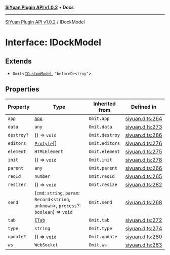 [**SiYuan Plugin API v1.0.2**](../README.md) • **Docs**

---

[SiYuan Plugin API v1.0.2](../README.md) / IDockModel

# Interface: IDockModel

## Extends

- `Omit`\<[`ICustomModel`](ICustomModel.md), `"beforeDestroy"`\>

## Properties

| Property   | Type                                                                                         | Inherited from | Defined in                                                                         |
| ---------- | -------------------------------------------------------------------------------------------- | -------------- | ---------------------------------------------------------------------------------- |
| `app`      | [`App`](../classes/App.md)                                                                   | `Omit.app`     | [siyuan.d.ts:264](https://github.com/siyuan-note/petal/tree/main/siyuan.d.ts#L264) |
| `data`     | `any`                                                                                        | `Omit.data`    | [siyuan.d.ts:273](https://github.com/siyuan-note/petal/tree/main/siyuan.d.ts#L273) |
| `destroy?` | () => `void`                                                                                 | `Omit.destroy` | [siyuan.d.ts:286](https://github.com/siyuan-note/petal/tree/main/siyuan.d.ts#L286) |
| `editors`  | [`Protyle`](../classes/Protyle.md)[]                                                         | `Omit.editors` | [siyuan.d.ts:276](https://github.com/siyuan-note/petal/tree/main/siyuan.d.ts#L276) |
| `element`  | `HTMLElement`                                                                                | `Omit.element` | [siyuan.d.ts:275](https://github.com/siyuan-note/petal/tree/main/siyuan.d.ts#L275) |
| `init`     | () => `void`                                                                                 | `Omit.init`    | [siyuan.d.ts:278](https://github.com/siyuan-note/petal/tree/main/siyuan.d.ts#L278) |
| `parent`   | `any`                                                                                        | `Omit.parent`  | [siyuan.d.ts:266](https://github.com/siyuan-note/petal/tree/main/siyuan.d.ts#L266) |
| `reqId`    | `number`                                                                                     | `Omit.reqId`   | [siyuan.d.ts:265](https://github.com/siyuan-note/petal/tree/main/siyuan.d.ts#L265) |
| `resize?`  | () => `void`                                                                                 | `Omit.resize`  | [siyuan.d.ts:282](https://github.com/siyuan-note/petal/tree/main/siyuan.d.ts#L282) |
| `send`     | (`cmd`: `string`, `param`: `Record`\<`string`, `unknown`\>, `process`?: `boolean`) => `void` | `Omit.send`    | [siyuan.d.ts:268](https://github.com/siyuan-note/petal/tree/main/siyuan.d.ts#L268) |
| `tab`      | [`ITab`](ITab.md)                                                                            | `Omit.tab`     | [siyuan.d.ts:272](https://github.com/siyuan-note/petal/tree/main/siyuan.d.ts#L272) |
| `type`     | `string`                                                                                     | `Omit.type`    | [siyuan.d.ts:274](https://github.com/siyuan-note/petal/tree/main/siyuan.d.ts#L274) |
| `update?`  | () => `void`                                                                                 | `Omit.update`  | [siyuan.d.ts:280](https://github.com/siyuan-note/petal/tree/main/siyuan.d.ts#L280) |
| `ws`       | `WebSocket`                                                                                  | `Omit.ws`      | [siyuan.d.ts:263](https://github.com/siyuan-note/petal/tree/main/siyuan.d.ts#L263) |
